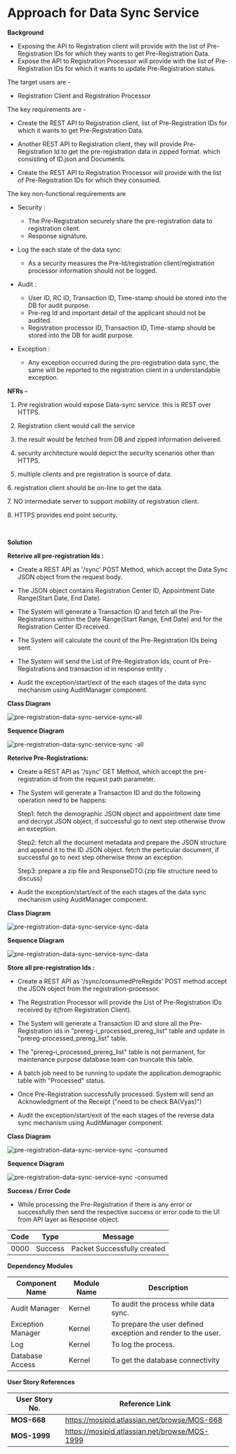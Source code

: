 # Approach for Data Sync Service


**Background**
- Exposing the API to Registration client will provide with the list of Pre-Registration IDs for which they wants to get Pre-Registration Data.
- Expose the API to Registration Processor will provide with the list of Pre-Registration IDs for which it wants to update Pre-Registration status.


The target users are -
   - Registration Client and Registration Processor

The key requirements are -
- Create the REST API to Registration client, list of Pre-Registration IDs for which it wants to get Pre-Registration Data.

- Another REST API to Registration client, they will provide Pre-Registration Id to get the pre-registration data in zipped format. which consisting of ID.json and Documents.

- Create the REST API to Registration Processor will provide with the list of Pre-Registration IDs for which they consumed.

The key non-functional requirements are

- Security :
    - The Pre-Registration securely share the pre-registration data to registration client.
    - Response signature.
	
- Log the each state of the data sync:
    -   As a security measures the Pre-Id/registration client/registration processor information should not be logged.

- Audit :
    - User ID, RC ID, Transaction ID, Time-stamp should be stored into the DB for audit purpose.
    - Pre-reg Id and important detail of the applicant should not be audited.
	- Registration processor ID, Transaction ID, Time-stamp should be stored into the DB for audit purpose.

-   Exception :
    -   Any exception occurred during the pre-registration data sync, the same will be reported to the registration client in a understandable exception.

	
**NFRs -**

1. Pre registration would expose Data-sync service. this is REST over HTTPS.

2. Registration client would call the service

3. the result would be fetched from DB and zipped information delivered.

4. security architecture would depict the security scenarios other than HTTPS.

5. multiple clients and pre registration is source of data.

6. registration client should be on-line to get the data.

7. NO intermediate server to support mobility of registration client.

8. HTTPS provides end point security.

 

**Solution**

**Reterive all pre-registration Ids :**

- Create a REST API as '/sync' POST Method, which accept the Data Sync JSON object from the request body.

- The JSON object contains Registration Center ID, Appointment Date Range(Start Date, End Date).

- The System will generate a Transaction ID and  fetch all the Pre-Registrations within the Date Range(Start Range, End Date) and for the Registration Center ID received.

- The System will calculate the count of the Pre-Registration IDs being sent.

- The System will send the List of Pre-Registration Ids, count of Pre-Registrations and transaction id in response entity .

- Audit the exception/start/exit of the each stages of the data sync mechanism using AuditManager component.

**Class Diagram**

![pre-registration-data-sync-service-sync-all](_images/_class_diagram/data-sync-service.png)

**Sequence Diagram**

![pre-registration-data-sync-service-sync -all](_images/_sequence_diagram/dataSync-retrieve-all-preRegIds.png)




**Reterive Pre-Registrations:**

- Create a REST API as '/sync' GET Method, which accept the pre-registration id from the request path parameter.

- The System will generate a Transaction ID and do the following operation need to be happens:

	 Step1: fetch the demographic JSON object and appointment date time and decrypt JSON object, if successful go to next step otherwise throw an exception.

	 Step2: fetch all the document metadata and prepare the JSON structure and append it to the ID JSON object. fetch the perticular document, if successful go to next step otherwise throw an exception.

	 Step3: prepare a zip file and ResponseDTO.{zip file structure need to discuss}

-   Audit the exception/start/exit of the each stages of the data sync mechanism using AuditManager component.

**Class Diagram**

![pre-registration-data-sync-service-sync-data](_images/_class_diagram/data-sync-service.png)

**Sequence Diagram**

![pre-registration-data-sync-service-sync-data](_images/_sequence_diagram/dataSync-retrieve-data.png)




**Store all pre-registration Ids :**

- Create a REST API as '/sync/consumedPreRegIds' POST method accept the JSON object from the registration-processor.

- The Registration Processor will provide the List of Pre-Registration IDs received by it(from Registration Client). 

- The System will generate a Transaction ID and store all the Pre-Registration ids in "prereg-i_processed_prereg_list" table and update in "prereg-processed_prereg_list" table.

- The "prereg-i_processed_prereg_list" table is not permanent, for maintenance purpose database team can truncate this table.

- A batch job need to be running to update the application.demographic table with "Processed" status.

- Once Pre-Registration successfully processed. System will send an Acknowledgment of the Receipt ("need to be check BA(Vyas)")

- Audit the exception/start/exit of the each stages of the reverse data sync mechanism using AuditManager component.

**Class Diagram**

![pre-registration-data-sync-service-sync -consumed](_images/_class_diagram/data-sync-service-consumed.png)

**Sequence Diagram**

![pre-registration-data-sync-service-sync -consumed](_images/_sequence_diagram/dataSync-consumed-preRegId.png)


**Success / Error Code** 
   - While processing the Pre-Registration if there is any error or successfully then send the respective success or error code to the UI from API layer as  Response object.

  Code   |       Type  | Message|
-----|----------|-------------|
  0000      |             Success |   Packet Successfully created



  
  
  



**Dependency Modules**

Component Name | Module Name | Description | 
-----|----------|-------------|
  Audit Manager     |   Kernel        |    To audit the process while data sync.
  Exception Manager  |  Kernel     |       To prepare the user defined exception and render to the user.
  Log        |          Kernel         |   To log the process.
  Database Access   |    Kernel      |      To get the database connectivity


**User Story References**

  **User Story No.**|**Reference Link**|
  -----|----------|
  **MOS-668**      |     <https://mosipid.atlassian.net/browse/MOS-668>
  **MOS-1999**       |    <https://mosipid.atlassian.net/browse/MOS-1999>
